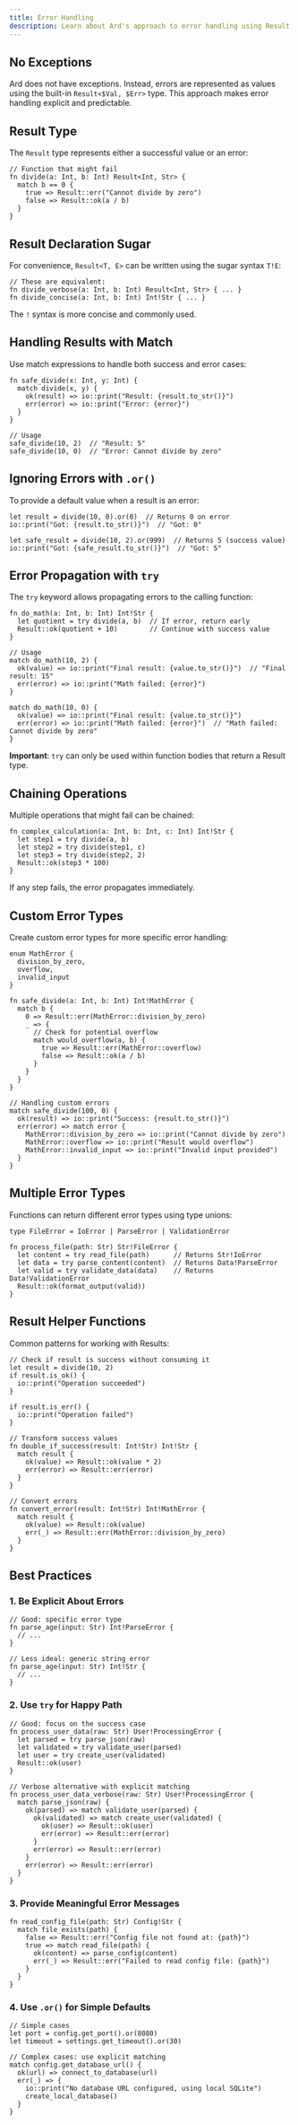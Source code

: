 ```yaml
---
title: Error Handling
description: Learn about Ard's approach to error handling using Result types and the try keyword.
---
```


## No Exceptions

Ard does not have exceptions. Instead, errors are represented as values using the built-in `Result<$Val, $Err>` type. This approach makes error handling explicit and predictable.

## Result Type

The `Result` type represents either a successful value or an error:

```ard
// Function that might fail
fn divide(a: Int, b: Int) Result<Int, Str> {
  match b == 0 {
    true => Result::err("Cannot divide by zero")
    false => Result::ok(a / b)
  }
}
```

## Result Declaration Sugar

For convenience, `Result<T, E>` can be written using the sugar syntax `T!E`:

```ard
// These are equivalent:
fn divide_verbose(a: Int, b: Int) Result<Int, Str> { ... }
fn divide_concise(a: Int, b: Int) Int!Str { ... }
```

The `!` syntax is more concise and commonly used.

## Handling Results with Match

Use match expressions to handle both success and error cases:

```ard
fn safe_divide(x: Int, y: Int) {
  match divide(x, y) {
    ok(result) => io::print("Result: {result.to_str()}")
    err(error) => io::print("Error: {error}")
  }
}

// Usage
safe_divide(10, 2)  // "Result: 5"
safe_divide(10, 0)  // "Error: Cannot divide by zero"
```

## Ignoring Errors with `.or()`

To provide a default value when a result is an error:

```ard
let result = divide(10, 0).or(0)  // Returns 0 on error
io::print("Got: {result.to_str()}")  // "Got: 0"

let safe_result = divide(10, 2).or(999)  // Returns 5 (success value)
io::print("Got: {safe_result.to_str()}")  // "Got: 5"
```

## Error Propagation with `try`

The `try` keyword allows propagating errors to the calling function:

```ard
fn do_math(a: Int, b: Int) Int!Str {
  let quotient = try divide(a, b)  // If error, return early
  Result::ok(quotient + 10)        // Continue with success value
}

// Usage
match do_math(10, 2) {
  ok(value) => io::print("Final result: {value.to_str()}")  // "Final result: 15"
  err(error) => io::print("Math failed: {error}")
}

match do_math(10, 0) {
  ok(value) => io::print("Final result: {value.to_str()}")
  err(error) => io::print("Math failed: {error}")  // "Math failed: Cannot divide by zero"
}
```

**Important**: `try` can only be used within function bodies that return a Result type.

## Chaining Operations

Multiple operations that might fail can be chained:

```ard
fn complex_calculation(a: Int, b: Int, c: Int) Int!Str {
  let step1 = try divide(a, b)
  let step2 = try divide(step1, c)
  let step3 = try divide(step2, 2)
  Result::ok(step3 * 100)
}
```

If any step fails, the error propagates immediately.

## Custom Error Types

Create custom error types for more specific error handling:

```ard
enum MathError {
  division_by_zero,
  overflow,
  invalid_input
}

fn safe_divide(a: Int, b: Int) Int!MathError {
  match b {
    0 => Result::err(MathError::division_by_zero)
    _ => {
      // Check for potential overflow
      match would_overflow(a, b) {
        true => Result::err(MathError::overflow)
        false => Result::ok(a / b)
      }
    }
  }
}

// Handling custom errors
match safe_divide(100, 0) {
  ok(result) => io::print("Success: {result.to_str()}")
  err(error) => match error {
    MathError::division_by_zero => io::print("Cannot divide by zero")
    MathError::overflow => io::print("Result would overflow")
    MathError::invalid_input => io::print("Invalid input provided")
  }
}
```

## Multiple Error Types

Functions can return different error types using type unions:

```ard
type FileError = IoError | ParseError | ValidationError

fn process_file(path: Str) Str!FileError {
  let content = try read_file(path)      // Returns Str!IoError
  let data = try parse_content(content)  // Returns Data!ParseError
  let valid = try validate_data(data)    // Returns Data!ValidationError
  Result::ok(format_output(valid))
}
```

## Result Helper Functions

Common patterns for working with Results:

```ard
// Check if result is success without consuming it
let result = divide(10, 2)
if result.is_ok() {
  io::print("Operation succeeded")
}

if result.is_err() {
  io::print("Operation failed")
}

// Transform success values
fn double_if_success(result: Int!Str) Int!Str {
  match result {
    ok(value) => Result::ok(value * 2)
    err(error) => Result::err(error)
  }
}

// Convert errors
fn convert_error(result: Int!Str) Int!MathError {
  match result {
    ok(value) => Result::ok(value)
    err(_) => Result::err(MathError::division_by_zero)
  }
}
```

## Best Practices

### 1. Be Explicit About Errors

```ard
// Good: specific error type
fn parse_age(input: Str) Int!ParseError {
  // ...
}

// Less ideal: generic string error
fn parse_age(input: Str) Int!Str {
  // ...
}
```

### 2. Use `try` for Happy Path

```ard
// Good: focus on the success case
fn process_user_data(raw: Str) User!ProcessingError {
  let parsed = try parse_json(raw)
  let validated = try validate_user(parsed)
  let user = try create_user(validated)
  Result::ok(user)
}

// Verbose alternative with explicit matching
fn process_user_data_verbose(raw: Str) User!ProcessingError {
  match parse_json(raw) {
    ok(parsed) => match validate_user(parsed) {
      ok(validated) => match create_user(validated) {
        ok(user) => Result::ok(user)
        err(error) => Result::err(error)
      }
      err(error) => Result::err(error)
    }
    err(error) => Result::err(error)
  }
}
```

### 3. Provide Meaningful Error Messages

```ard
fn read_config_file(path: Str) Config!Str {
  match file_exists(path) {
    false => Result::err("Config file not found at: {path}")
    true => match read_file(path) {
      ok(content) => parse_config(content)
      err(_) => Result::err("Failed to read config file: {path}")
    }
  }
}
```

### 4. Use `.or()` for Simple Defaults

```ard
// Simple cases
let port = config.get_port().or(8080)
let timeout = settings.get_timeout().or(30)

// Complex cases: use explicit matching
match config.get_database_url() {
  ok(url) => connect_to_database(url)
  err(_) => {
    io::print("No database URL configured, using local SQLite")
    create_local_database()
  }
}
```